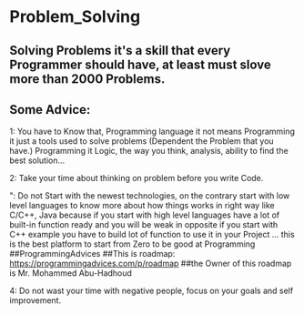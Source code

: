 # Problem_Solving

## Solving Problems it's a skill that every Programmer should have, at least must slove more than 2000 Problems.

## Some Advice:

1: You have to Know that, Programming language it not means Programming it just a tools used to solve problems (Dependent the Problem that you have.)
Programming it Logic, the way you think, analysis, ability to find the best solution...

2: Take your time about thinking on problem before you write Code.

": Do not Start with the newest technologies, on the contrary start with low level languages to know more about how things works in right way like C/C++, Java
because if you start with high level languages have a lot of built-in function ready and you will be weak in opposite if you start with C++ example you have to build lot of function to use it in your Project ... 
this is the best platform to start from Zero to be good at Programming ##ProgrammingAdvices
##This is roadmap: https://programmingadvices.com/p/roadmap
##the Owner of this roadmap is Mr. Mohammed Abu-Hadhoud 

4: Do not wast your time with negative people, focus on your goals and self improvement.
